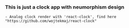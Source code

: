 ### This is just a clock app with neumorphism design
    - Analog clock render with 'react-clock', find here "https://github.com/wojtekmaj/react-clock"